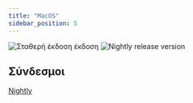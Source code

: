 ```yaml
---
title: "MacOS"
sidebar_position: 5
---
```


![Σταθερή έκδοση έκδοση](https://img.shields.io/badge/dynamic/yaml?color=c4840d&label=Stable&query=%24.version&url=https%3A%2F%2Fraw.githubusercontent.com%2FLinwoodCloud%2Fbutterfly%2Fstable%2Fapp%2Fpubspec.yaml&style=for-the-badge) ![Nightly release version](https://img.shields.io/badge/dynamic/yaml?color=f7d28c&label=Nightly&query=%24.version&url=https%3A%2F%2Fraw.githubusercontent.com%2FLinwoodCloud%2Fbutterfly%2Fnightly%2Fapp%2Fpubspec.yaml&style=for-the-badge)

## Σύνδεσμοι

<div className="row margin-bottom--lg padding--sm">
<a className="button button--outline button--danger button--lg margin--sm" href="https://github.com/LinwoodCloud/butterfly/releases/download/nightly/linwood-butterfly-macos.tar.gz">
  Nightly
</a>
</div>
